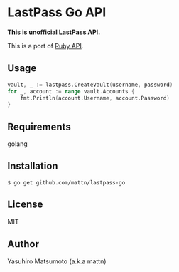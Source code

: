 # LastPass Go API

**This is unofficial LastPass API.**

This is a port of [Ruby API](https://github.com/detunized/lastpass-ruby).

## Usage

```go
vault, _ := lastpass.CreateVault(username, password)
for _, account := range vault.Accounts {
	fmt.Println(account.Username, account.Password)
}
```

## Requirements

golang

## Installation

```
$ go get github.com/mattn/lastpass-go
```

## License

MIT

## Author

Yasuhiro Matsumoto (a.k.a mattn)
